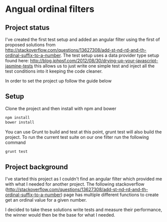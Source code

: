 Angual ordinal filters
===========


Project status
------------
I've created the first test setup and added an angular filter using the first of proposed solutions from http://stackoverflow.com/questions/13627308/add-st-nd-rd-and-th-ordinal-suffix-to-a-number. The test setup uses a data provider type setup found here: http://blog.jphpsf.com/2012/08/30/drying-up-your-javascript-jasmine-tests this allows us to just write one simple test and inject all the test conditions into it keeping the code cleaner.

In order to set the project up follow the guide below

Setup
------------

Clone the project and then install with npm and bower

```sh
npm install
bower install
```

You can use Grunt to build and test at this point, grunt test will also build the project. To run the current test suite on our one filter run the following command

```sh
grunt test
```

Project background
------------

I've started this project as I couldn't find an angular filter which provided me with what I needed for another project. The following stackoverflow (http://stackoverflow.com/questions/13627308/add-st-nd-rd-and-th-ordinal-suffix-to-a-number) page has multiple different functions to create get an ordinal value for a given number.

I decided to take these solutions write tests and measure their performance, the winner would then be the base for what I needed.